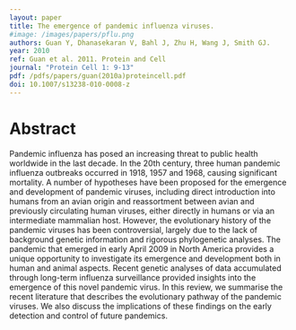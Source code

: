 ```yaml
---
layout: paper
title: The emergence of pandemic influenza viruses.
#image: /images/papers/pflu.png
authors: Guan Y, Dhanasekaran V, Bahl J, Zhu H, Wang J, Smith GJ.
year: 2010
ref: Guan et al. 2011. Protein and Cell
journal: "Protein Cell 1: 9-13"
pdf: /pdfs/papers/guan(2010a)proteincell.pdf
doi: 10.1007/s13238-010-0008-z
---
```


# Abstract
Pandemic influenza has posed an increasing threat to public health worldwide in the last decade. In the 20th century, three human pandemic influenza outbreaks occurred in 1918, 1957 and 1968, causing significant mortality. A number of hypotheses have been proposed for the emergence and development of pandemic viruses, including direct introduction into humans from an avian origin and reassortment between avian and previously circulating human viruses, either directly in humans or via an intermediate mammalian host. However, the evolutionary history of the pandemic viruses has been controversial, largely due to the lack of background genetic information and rigorous phylogenetic analyses. The pandemic that emerged in early April 2009 in North America provides a unique opportunity to investigate its emergence and development both in human and animal aspects. Recent genetic analyses of data accumulated through long-term influenza surveillance provided insights into the emergence of this novel pandemic virus. In this review, we summarise the recent literature that describes the evolutionary pathway of the pandemic viruses. We also discuss the implications of these findings on the early detection and control of future pandemics.
